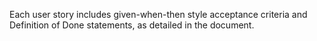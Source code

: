 Each user story includes given-when-then style acceptance criteria and Definition of Done statements, as detailed in the document.